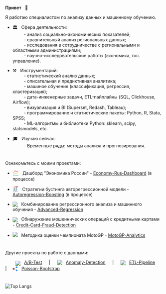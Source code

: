**Привет** &nbsp; &#x1F44B;

Я работаю специалистом по анализу данных и машинному обучению.

- 🏛️ &nbsp; Сфера деятельности:  
&ensp;&ensp;&ensp;&ensp;&nbsp; - анализ социально-экономических показателей;  
&ensp;&ensp;&ensp;&ensp;&nbsp; - сравнительный анализ региональных данных;  
&ensp;&ensp;&ensp;&ensp;&nbsp; - исследования в сотрудничестве с региональными и областными администрациями;  
&ensp;&ensp;&ensp;&ensp;&nbsp; - научно-исследовательские работы (экономика, гос. управление).
   
- ⚒️ &nbsp; Инструментарий:   
&ensp;&ensp;&ensp;&ensp;&nbsp; - статистический анализ данных;  
&ensp;&ensp;&ensp;&ensp;&nbsp; - описательная и предиктивная аналитика;  
&ensp;&ensp;&ensp;&ensp;&nbsp; - машиное обучение (классификация, регрессия, кластеризация);  
&ensp;&ensp;&ensp;&ensp;&nbsp; - дата-инженерные задачи, ETL-пайплайны (SQL, Clickhouse, Airflow);  
&ensp;&ensp;&ensp;&ensp;&nbsp; - визуализация и BI (Superset, Redash, Tableau);  
&ensp;&ensp;&ensp;&ensp;&nbsp; - программирование и статистические пакеты: Python, R, Stata, SPSS;  
&ensp;&ensp;&ensp;&ensp;&nbsp; - ML-алгоритмы и библиотеки Python: sklearn, scipy, statsmodels, etc. 

- 🎓 &nbsp; Изучаю сейчас:  
&ensp;&ensp;&ensp;&ensp;&nbsp; - Временные ряды: методы анализа и прогнозирования.

#

Ознакомьтесь с моими проектами:

- [<img src='img/logo-economics.png' valign='-0.35em' width='20'>](https://economy-rus-dash.onrender.com/inflation-and-prices) &nbsp; Дашборд "Экономика России" - <a href='https://economy-rus-dash.onrender.com/inflation-and-prices'>Economy-Rus-Dashboard</a> (в процессе)

- [<img src='img/logo-power.png' valign='-0.25em' width='19'>](https://achasovsky.github.io/autoregression-boosting/) &nbsp; Стратегии бустинга авторегрессионной модели - <a href='https://achasovsky.github.io/autoregression-boosting/'>Autoregression-Boosting</a> (в процессе)

- [<img src='img/logo-house.png' valign='-0.2em' width='20'>](https://achasovsky.github.io/house-prices/) &nbsp; Комбинирование регрессионного анализа и машинного обучения - <a href='https://achasovsky.github.io/advanced-regression/' target='_blank'>Advanced-Regression</a>

- [<img src='img/logo-credit-card.png' valign='-0.35em' width='20'>](https://achasovsky.github.io/credit-card-fraud-detection/) &nbsp; Обнаружение мошеннических операций с кредитными картами - <a href='https://achasovsky.github.io/credit-card-fraud-detection/'>Credit-Card-Fraud-Detection</a>

- [<img src='img/logo-motogp.png' valign='0em' width='20'>](https://achasovsky.github.io/motogp-analytics/) &nbsp; Методика оценки чемпионата MotoGP - <a href='https://achasovsky.github.io/motogp-analytics/'>MotoGP-Analytics</a>

#

Другие проекты по работе с данными:

&ensp;&ensp;   &ensp;&nbsp;
[<img src='img/logo-ab.png'  valign='-0.4em' width='17'>](https://github.com/achasovsky/ab-testing) &nbsp; [A/B-Test](https://github.com/achasovsky/ab-testing)
&ensp;&ensp; | &ensp;&ensp;
[<img src='img/logo-alert.png' valign='-0.2em' width='15'>](https://github.com/achasovsky/anomaly-detection-system) &nbsp; [Anomaly-Detection](https://github.com/achasovsky/anomaly-detection-system)
&ensp;&ensp; | &ensp;&ensp;
[<img src='img/logo-etl.png'  valign='-0.3em' width='17'>](https://github.com/achasovsky/etl-pipeline) &nbsp; [ETL-Pipeline](https://github.com/achasovsky/etl-pipeline)
&ensp;&ensp; | &ensp;&nbsp;
[<img src='img/logo-bootstrap.png'  valign='-0.3em' width='17'>](https://github.com/achasovsky/poisson_bootstrap) &nbsp; [Poisson-Bootstrap](https://github.com/achasovsky/poisson_bootstrap)  

#

![Top Langs](https://github-readme-stats.vercel.app/api/top-langs/?username=achasovsky&hide_progress=true&title_color=31629A$hide_border=True&locales=ru)
